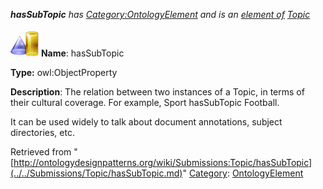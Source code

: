 ___hasSubTopic__ has [Category:OntologyElement](../../Category/OntologyElement.md "Category:OntologyElement") and is an [element of](../../Property/ElementOf.md "Property:ElementOf") [Topic](../../Submissions/Topic.md "Submissions:Topic")_


  




[![ObjectProperty](../../images/thumb/c/c3/ObjectProperty.gif/45px-ObjectProperty.gif)](../../Image/ObjectProperty.gif.md "ObjectProperty")
__Name__: hasSubTopic 


__Type:__ owl:ObjectProperty 


__Description__: The relation between two instances of a Topic, in terms of their cultural coverage. For example, Sport hasSubTopic Football. 


It can be used widely to talk about document annotations, subject directories, etc. 





Retrieved from "[http://ontologydesignpatterns.org/wiki/Submissions:Topic/hasSubTopic](../../Submissions/Topic/hasSubTopic.md)"
 [Category](http://ontologydesignpatterns.org/wiki/Special:Categories "Special:Categories"): [OntologyElement](../../Category/OntologyElement.md "Category:OntologyElement")